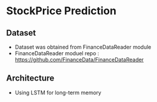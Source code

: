 # StockPrice Prediction
## Dataset
+ Dataset was obtained from FinanceDataReader module
+ FinanceDataReader moduel repo : https://github.com/FinanceData/FinanceDataReader

## Architecture
+ Using LSTM for long-term memory
